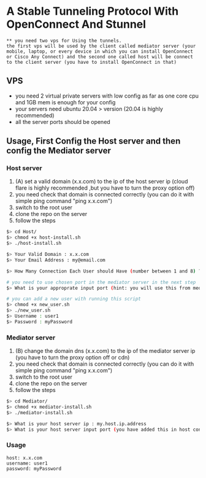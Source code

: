 # A Stable Tunneling Protocol With OpenConnect And Stunnel

```text
** you need two vps for Using the tunnels.
the first vps will be used by the client called mediator server (your mobile, laptop, or every device in which you can install OpenConnect or Cisco Any Connect) and the second one called host will be connect to the client server (you have to install OpenConnect in that)
```

## VPS

* you need 2 virtual private servers with low config as far as one core cpu and 1GB mem is enough for your config
* your servers need ubuntu 20.04 > version (20.04 is highly recommended)
* all the server ports should be opened

## Usage, First Config the Host server and then config the Mediator server

### Host server

1. (A) set a valid domain (x.x.com) to the ip of the host server ip (cloud flare is highly recommended ,but you have to turn the proxy option off)
2. you need check that domain is connected correctly (you can do it with simple ping command "ping x.x.com")
3. switch to the root user
4. clone the repo on the server
5. follow the steps

```bash
$> cd Host/
$> chmod +x host-install.sh
$> ./host-install.sh
```

```bash
$> Your Valid Domain : x.x.com
$> Your Email Address : my@email.com
```

```bash
$> How Many Connection Each User should Have (number between 1 and 8) ?  : 4
```

```bash
# you need to use chosen port in the mediator server in the next step
$> What is your approprate input port (hint: you will use this from mediator server) : 8888
```

```bash
# you can add a new user with running this script
$> chmod +x new_user.sh
$> ./new_user.sh
$> Username : user1
$> Password : myPassword
```

### Mediator server

1. (‌B) change the domain dns (x.x.com) to the ip of the mediator server ip (you have to turn the proxy option off or cdn)
2. you need check that domain is connected correctly (you can do it with simple ping command "ping x.x.com")
3. switch to the root user
4. clone the repo on the server
5. follow the steps

```bash
$> cd Mediator/
$> chmod +x mediator-install.sh
$> ./mediator-install.sh
```

```bash
$> What is your host server ip : my.host.ip.address
$> What is your host server input port (you have added this in host config) : 8888
```

### Usage

```you can use OpenConnect or Cisco Any Connect which are multi platform apps
host: x.x.com
username: user1
password: myPassword
```
